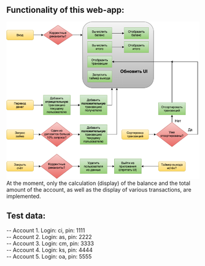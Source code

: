 ## Functionality of this web-app: 
![image](https://github.com/Shipy4kaRU/Simply-Bank-App/blob/main/flowchart.png)
At the moment, only the calculation (display) of the balance and the total amount of the account, as well as the display of various transactions, are implemented.

## Test data:
-- Account 1. Login: ci, pin: 1111  
-- Account 2. Login: as, pin: 2222  
-- Account 3. Login: cm, pin: 3333  
-- Account 4. Login: ks, pin: 4444  
-- Account 5. Login: oa, pin: 5555  
